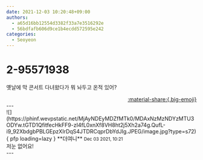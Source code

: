 ```yaml
---
date: 2021-12-03 10:20:48+09:00
authors:
  - a65d16bb12554d3382f33a7e3516292e
  - 56bdfafb606d9ce1b4ecdd572595e242
categories:
  - Seoyeon
---
```


# 2-95571938

<div class="post-container" markdown="1">
<div class="content-container md-sidebar__scrollwrap" markdown="1">

옛날에 막 콘서트 다녀왔다가 뭐 놔두고 온적 있어? 

</div>
</div>

<div style="text-align: right;" markdown="1">
<a href="https://weverse.io/fromis9/fanpost/2-95571938" style="text-align: right;">:material-share:{.big-emoji}</a>
</div>
---

<div class="comments-container md-sidebar__scrollwrap" markdown="1">
<div class="comment" markdown="1">
<div class='id-container' markdown="1">
![](https://phinf.wevpstatic.net/MjAyNDEyMDZfMTk0/MDAxNzMzNDYzMTU3ODYw.tGTD1QfitfecHkFF9-zI4fL0xnXf8VH8ht2j5Xh2a74g.QufL-i9_92XbdgbPBLGEpzXIrDqS4JTDRCqprDbYdJIg.JPEG/image.jpg?type=s72){ pfp loading=lazy }
**<span class="artist">더여니</span>** <small>Dec 03 2021, 10:21</small><br>
</div>
<div class='comment-body' markdown="1">
저눈 없어요!
</div>
</div>
</div>
---

